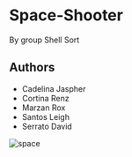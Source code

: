 # Space-Shooter
By group Shell Sort

## Authors
- Cadelina Jaspher
- Cortina Renz
- Marzan Rox
- Santos Leigh
- Serrato David

![space](https://s6.imgcdn.dev/WuB3T.png)
